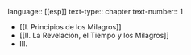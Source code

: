 language:: [[esp]]
text-type:: chapter
text-number:: 1

- [[I. Principios de los Milagros]]
- [[II. La Revelación, el Tiempo y los Milagros]]
- III.